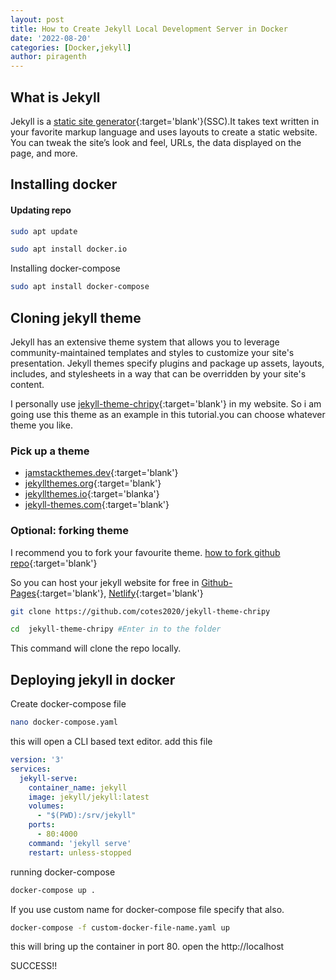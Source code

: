 ```yaml
---
layout: post
title: How to Create Jekyll Local Development Server in Docker
date: '2022-08-20'
categories: [Docker,jekyll]
author: piragenth
---
```


## What is Jekyll
Jekyll is a [static site generator](https://www.cloudflare.com/learning/performance/static-site-generator/#:~:text=A%20static%20site%20generator%20is,to%20users%20ahead%20of%20time.){:target='blank'}(SSC).It takes text written in your favorite markup language and uses layouts to create a static website. You can tweak the site’s look and feel, URLs, the data displayed on the page, and more.

## Installing docker
#### Updating repo 
```bash
sudo apt update 
```
```bash 
sudo apt install docker.io
```
Installing docker-compose

```bash 
sudo apt install docker-compose
```
## Cloning jekyll theme

Jekyll has an extensive theme system that allows you to leverage community-maintained templates and styles to customize your site's presentation. Jekyll themes specify plugins and package up assets, layouts, includes, and stylesheets in a way that can be overridden by your site's content.

I personally use [jekyll-theme-chripy](https://github.com/cotes2020/jekyll-theme-chripy){:target='blank'} in my website. So i am going use this theme as an example in this tutorial.you can choose whatever theme you like.

### Pick up a theme

* [jamstackthemes.dev](https://jamstackthemes.dev){:target='blank'}
* [jekyllthemes.org](https://jekllthemes.org){:target='blank'}
* [jekyllthemes.io](https://jekyllthemes.io){:target='blanka'}
* [jekyll-themes.com](https://jekyll-themes.com){:target='blank'}



### Optional: forking theme

I recommend you to fork your favourite theme.
[how to fork github repo](https://blog.devgenius.io/how-to-fork-a-repository-and-push-and-pull-with-github-48b296b2b623){:target='blank'}




 So you can host your jekyll website for free in [Github-Pages](https://pages.github.com/){:target='blank'}, [Netlify](https://www.netlify.com/){:target='blank'}



```bash
git clone https://github.com/cotes2020/jekyll-theme-chripy

cd  jekyll-theme-chripy #Enter in to the folder
```

This command will clone the repo locally.




## Deploying jekyll in docker

Create docker-compose file 
```bash 
nano docker-compose.yaml
```
this will open a CLI based text editor.
add this file 

```yaml
version: '3'
services:
  jekyll-serve:
    container_name: jekyll
    image: jekyll/jekyll:latest
    volumes:
      - "$(PWD):/srv/jekyll"
    ports:
      - 80:4000
    command: 'jekyll serve'
    restart: unless-stopped
```

running docker-compose

```bash 
docker-compose up .
```
If you use custom name for docker-compose file specify that also.
```bash 
docker-compose -f custom-docker-file-name.yaml up 
```

this will bring up the container in port 80.
open the http://localhost 

SUCCESS!!
